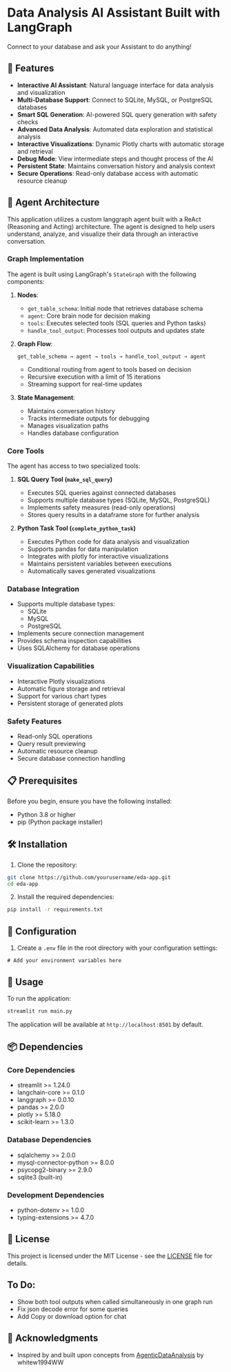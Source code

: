 # Data Analysis AI Assistant Built with LangGraph

Connect to your database and ask your Assistant to do anything!

## 🚀 Features

- **Interactive AI Assistant**: Natural language interface for data analysis and visualization
- **Multi-Database Support**: Connect to SQLite, MySQL, or PostgreSQL databases
- **Smart SQL Generation**: AI-powered SQL query generation with safety checks
- **Advanced Data Analysis**: Automated data exploration and statistical analysis
- **Interactive Visualizations**: Dynamic Plotly charts with automatic storage and retrieval
- **Debug Mode**: View intermediate steps and thought process of the AI
- **Persistent State**: Maintains conversation history and analysis context
- **Secure Operations**: Read-only database access with automatic resource cleanup

## 🤖 Agent Architecture

This application utilizes a custom langgraph agent built with a ReAct (Reasoning and Acting) architecture. The agent is designed to help users understand, analyze, and visualize their data through an interactive conversation.

### Graph Implementation
The agent is built using LangGraph's `StateGraph` with the following components:

1. **Nodes**:
   - `get_table_schema`: Initial node that retrieves database schema
   - `agent`: Core brain node for decision making
   - `tools`: Executes selected tools (SQL queries and Python tasks)
   - `handle_tool_output`: Processes tool outputs and updates state

2. **Graph Flow**:
   ```
   get_table_schema → agent → tools → handle_tool_output → agent
   ```
   - Conditional routing from agent to tools based on decision
   - Recursive execution with a limit of 15 iterations
   - Streaming support for real-time updates

3. **State Management**:
   - Maintains conversation history
   - Tracks intermediate outputs for debugging
   - Manages visualization paths
   - Handles database configuration

### Core Tools
The agent has access to two specialized tools:

1. **SQL Query Tool (`make_sql_query`)**
   - Executes SQL queries against connected databases
   - Supports multiple database types (SQLite, MySQL, PostgreSQL)
   - Implements safety measures (read-only operations)
   - Stores query results in a dataframe store for further analysis

2. **Python Task Tool (`complete_python_task`)**
   - Executes Python code for data analysis and visualization
   - Supports pandas for data manipulation
   - Integrates with plotly for interactive visualizations
   - Maintains persistent variables between executions
   - Automatically saves generated visualizations

### Database Integration
- Supports multiple database types:
  - SQLite
  - MySQL
  - PostgreSQL
- Implements secure connection management
- Provides schema inspection capabilities
- Uses SQLAlchemy for database operations

### Visualization Capabilities
- Interactive Plotly visualizations
- Automatic figure storage and retrieval
- Support for various chart types
- Persistent storage of generated plots

### Safety Features
- Read-only SQL operations
- Query result previewing
- Automatic resource cleanup
- Secure database connection handling

## 📋 Prerequisites

Before you begin, ensure you have the following installed:
- Python 3.8 or higher
- pip (Python package installer)

## 🛠️ Installation

1. Clone the repository:
```bash
git clone https://github.com/yourusername/eda-app.git
cd eda-app
```

2. Install the required dependencies:
```bash
pip install -r requirements.txt
```

## 🔧 Configuration

1. Create a `.env` file in the root directory with your configuration settings:
```
# Add your environment variables here
```

## 🚀 Usage

To run the application:

```bash
streamlit run main.py
```

The application will be available at `http://localhost:8501` by default.

## 📦 Dependencies

### Core Dependencies
- streamlit >= 1.24.0
- langchain-core >= 0.1.0
- langgraph >= 0.0.10
- pandas >= 2.0.0
- plotly >= 5.18.0
- scikit-learn >= 1.3.0

### Database Dependencies
- sqlalchemy >= 2.0.0
- mysql-connector-python >= 8.0.0
- psycopg2-binary >= 2.9.0
- sqlite3 (built-in)

### Development Dependencies
- python-dotenv >= 1.0.0
- typing-extensions >= 4.7.0

## 📝 License

This project is licensed under the MIT License - see the [LICENSE](LICENSE) file for details.

## To Do:
- Show both tool outputs when called simultaneously in one graph run
- Fix json decode error for some queries
- Add Copy or download option for chat

## 🙏 Acknowledgments

- Inspired by and built upon concepts from [AgenticDataAnalysis](https://github.com/whitew1994WW/AgenticDataAnalysis) by whitew1994WW 